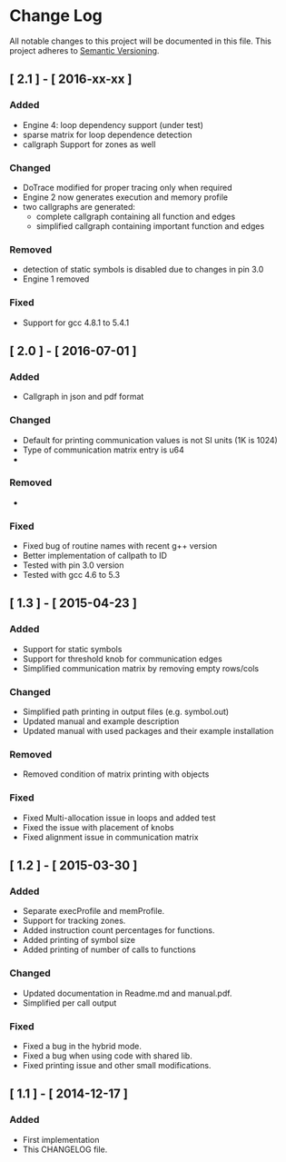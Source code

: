 # Change Log
All notable changes to this project will be documented in this file.
This project adheres to [Semantic Versioning](http://semver.org/).

## [ 2.1 ] - [ 2016-xx-xx ]
### Added
- Engine 4: loop dependency support (under test)
- sparse matrix for loop dependence detection
- callgraph Support for zones as well

### Changed
- DoTrace modified for proper tracing only when required
- Engine 2 now generates execution and memory profile
- two callgraphs are generated:
    - complete callgraph containing all function and edges
    - simplified callgraph containing important function and edges

### Removed
- detection of static symbols is disabled due to changes in pin 3.0
- Engine 1 removed

### Fixed
- Support for gcc 4.8.1 to 5.4.1

## [ 2.0 ] - [ 2016-07-01 ]
### Added
- Callgraph in json and pdf format

### Changed
- Default for printing communication values is not SI units (1K is 1024)
- Type of communication matrix entry is u64
- 

### Removed
-

### Fixed
- Fixed bug of routine names with recent g++ version
- Better implementation of callpath to ID
- Tested with pin 3.0 version
- Tested with gcc 4.6 to 5.3


## [ 1.3 ] - [ 2015-04-23 ]
### Added
- Support for static symbols
- Support for threshold knob for communication edges
- Simplified communication matrix by removing empty rows/cols

### Changed
- Simplified path printing in output files (e.g. symbol.out)
- Updated manual and example description
- Updated manual with used packages and their example installation

### Removed
- Removed condition of matrix printing with objects

### Fixed
- Fixed Multi-allocation issue in loops and added test
- Fixed the issue with placement of knobs
- Fixed alignment issue in communication matrix


## [ 1.2 ] - [ 2015-03-30 ]
### Added
- Separate execProfile and memProfile.
- Support for tracking zones.
- Added instruction count percentages for functions.
- Added printing of symbol size
- Added printing of number of calls to functions

### Changed
- Updated documentation in Readme.md and manual.pdf.
- Simplified per call output

### Fixed
- Fixed a bug in the hybrid mode.
- Fixed a bug when using code with shared lib.
- Fixed printing issue and other small modifications.


## [ 1.1 ] - [ 2014-12-17 ]
### Added
- First implementation
- This CHANGELOG file.
